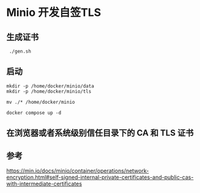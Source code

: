 # Minio 开发自签TLS

## 生成证书
```shell
 ./gen.sh
```

## 启动
```shell
mkdir -p /home/docker/minio/data
mkdir -p /home/docker/minio/tls

mv ./* /home/docker/minio

docker compose up -d
```

## 在浏览器或者系统级别信任目录下的 CA 和 TLS 证书

## 参考
https://min.io/docs/minio/container/operations/network-encryption.html#self-signed-internal-private-certificates-and-public-cas-with-intermediate-certificates

